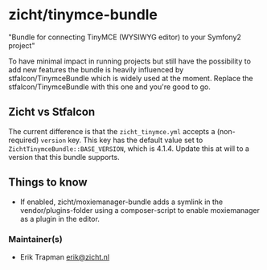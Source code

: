 # zicht/tinymce-bundle

"Bundle for connecting TinyMCE (WYSIWYG editor) to your Symfony2 project"

To have minimal impact in running projects but still have the possibility to add new features the bundle is heavily influenced by stfalcon/TinymceBundle which is widely used at the moment.
Replace the stfalcon/TinymceBundle with this one and you're good to go.

## Zicht vs Stfalcon
The current difference is that the `zicht_tinymce.yml` accepts a (non-required) `version` key. 
This key has the default value set to `ZichtTinymceBundle::BASE_VERSION`, which is 4.1.4. Update this at will to a version that this bundle supports.

## Things to know
* If enabled, zicht/moxiemanager-bundle adds a symlink in the vendor/plugins-folder using a composer-script to enable moxiemanager as a plugin in the editor.

### Maintainer(s)
* Erik Trapman <erik@zicht.nl>

